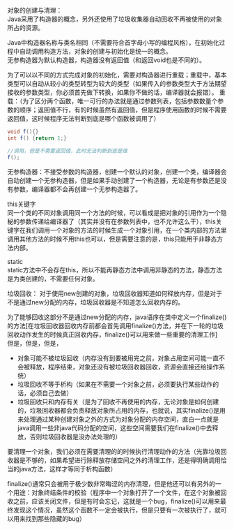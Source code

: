 对象的创建与清理：  
Java采用了构造器的概念，另外还使用了垃圾收集器自动回收不再被使用的对象所占的资源。  

Java中构造器名称与类名相同（不需要符合首字母小写的编程风格），在初始化过程中自动调用构造方法，对象的创建与初始化是统一的概念。  
无参构造器为默认构造器，构造器没有返回值（和返回void也是不同的）。  

为了可以以不同的方式完成对象的初始化，需要对构造器进行重载；重载中，基本类型可以自动从较小的类型转型为较大的类型（如果传入的参数类型大于方法期望接收的参数类型，你必须首先做下转换，如果你不做的话，编译器就会报错）。
重载：（为了区分两个函数，唯一可行的办法就是通过参数列表，包括参数数量个参数的顺序；返回值不行，有的时候虽然有返回值，但是程序使用函数的时候不需要返回值，这时候程序无法判断到底是哪个函数被调用了）  
```java
void f(){}
int f() {return 1;}

//调用，但是不需要返回值，此时无法判断到底是谁
f();
```   

无参构造器：不接受参数的构造器，创建一个默认的对象，创建一个类，编译器会自动创建一个无参构造器，但是如果手动创建了一个构造器，无论是有参数还是没有参数，编译器都不会再创建一个无参构造器了。  


this关键字  
同一个类的不同对象调用同一个方法的时候，可以看成是把对象的引用作为一个隐秘的参数传递给编译器了（其实并没有在参数列表中，也不允许这么干），this关键字在我们调用一个对象的方法的时候生成一个对象引用，在一个类内部的方法里调用其他方法的时候不用this也可以，但是需要注意的是，this只能用于非静态方法内部。  

static  
static方法中不会存在this，所以不能再静态方法中调用非静态的方法，静态方法是为类创建的，不需要任何对象。  

垃圾回收：
对于使用new创建的对象，垃圾回收器知道如何释放内存，但是对于不是通过new分配的内存，垃圾回收器是不知道怎么回收内存的。

为了能够回收这部分不是通过new分配的内存，java语序在类中定义一个finalize()的方法\[在垃圾回收器回收内存前都会首先调用finalize()方法，并在下一轮的垃圾回收动作发生的时候真正回收内存，finalize()可以用来做一些重要的清理工作\]  
但是，但是，但是，
* 对象可能不被垃圾回收（内存没有到要被用完之前，对象占用空间可能一直不会被释放，程序结束，对象还没有被垃圾回收器回收，资源会直接还给操作系统）
* 垃圾回收不等于析构（如果在不需要一个对象之前，必须要执行某些动作的话，必须自己去做）
* 垃圾回收只和内存有关（是为了回收不再使用的内存，无论对象是如何创建的，垃圾回收器都会负责释放对象所占用的内存，也就说，其实finalize()是用来处理通过某种创建对象之外的方式为对象分配的内存空间，直白一点就是java调用一些非java代码分配的空间，这些空间需要我们在finalize()中去释放，否则垃圾回收器是没办法处理的）  

要清理一个对象，我们必须在需要清理的的时候执行清理动作的方法（光靠垃圾回收器是不够的，如果希望进行除释放存储空间之外的清理工作，还是得明确调用恰当的java方法，这样才等同于析构函数）  

finalize()通常只会被用于极少数非常晦涩的内存清理，但是他还可以有另外的一个用途：对象终结条件的校验（程序中一个对象打开了一个文件，在这个对象被回收之前，应该关闭文件，但是有时会忘记，这就是一个bug，finalize()可以用来最终发现这个情况，虽然这个函数不一定会被执行，但是只要有一次被执行了，就可以用来找到那些隐藏的bug）
